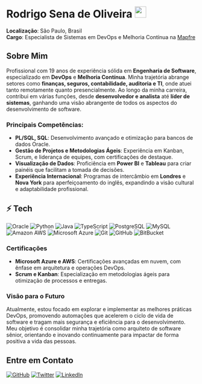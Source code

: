 # Rodrigo Sena de Oliveira <img src="https://cdn-icons-png.flaticon.com/512/197/197386.png" width="30" />

**Localização**: São Paulo, Brasil  
**Cargo**: Especialista de Sistemas em DevOps e Melhoria Contínua na [Mapfre](https://www.mapfre.com)  

## Sobre Mim
Profissional com 19 anos de experiência sólida em **Engenharia de Software**, especializado em **DevOps** e **Melhoria Contínua**. Minha trajetória abrange setores como **finanças, seguros, contabilidade, auditoria e TI**, onde atuei tanto remotamente quanto presencialmente. Ao longo da minha carreira, contribui em várias funções, desde **desenvolvedor e analista** até **líder de sistemas**, ganhando uma visão abrangente de todos os aspectos do desenvolvimento de software.

### Principais Competências:
- **PL/SQL, SQL**: Desenvolvimento avançado e otimização para bancos de dados Oracle.
- **Gestão de Projetos e Metodologias Ágeis**: Experiência em Kanban, Scrum, e liderança de equipes, com certificações de destaque.
- **Visualização de Dados**: Proficiência em **Power BI** e **Tableau** para criar painéis que facilitam a tomada de decisões.
- **Experiência Internacional**: Programas de intercâmbio em **Londres** e **Nova York** para aperfeiçoamento do inglês, expandindo a visão cultural e adaptabilidade profissional.

## ⚡ Tech
![Oracle](https://img.shields.io/badge/Oracle-F80000?style=for-the-badge&logo=Oracle&logoColor=white)
![Python](https://img.shields.io/badge/Python-3776AB?style=for-the-badge&logo=python&logoColor=white)
![Java](https://img.shields.io/badge/-java-E34A86?style=flat-square&logo=java)
![TypeScript](https://img.shields.io/badge/-TypeScript-007ACC?style=flat-square&logo=typescript)
![PostgreSQL](https://img.shields.io/badge/-PostgreSQL-336791?style=flat-square&logo=postgresql)
![MySQL](https://img.shields.io/badge/-MySQL-black?style=flat-square&logo=mysql)
![Amazon AWS](https://img.shields.io/badge/Amazon%20AWS-232F3E?style=flat-square&logo=amazon-aws)
![Microsoft Azure](https://img.shields.io/badge/Microsoft%20Azure-232F7E?style=flat-square&logo=microsoft-azure)
![Git](https://img.shields.io/badge/-Git-black?style=flat-square&logo=git)
![GitHub](https://img.shields.io/badge/-GitHub-181717?style=flat-square&logo=github)
![BitBucket](https://img.shields.io/badge/-BitBucket-darkblue?style=flat-square&logo=bitbucket)


### Certificações
- **Microsoft Azure e AWS**: Certificações avançadas em nuvem, com ênfase em arquitetura e operações DevOps.
- **Scrum e Kanban**: Especialização em metodologias ágeis para otimização de processos e entregas.

### Visão para o Futuro
Atualmente, estou focado em explorar e implementar as melhores práticas DevOps, promovendo automações que acelerem o ciclo de vida de software e tragam mais segurança e eficiência para o desenvolvimento. Meu objetivo é consolidar minha trajetória como arquiteto de software sênior, orientando e inovando continuamente para impactar de forma positiva a vida das pessoas.

## Entre em Contato
[![GitHub](https://img.shields.io/badge/GitHub-%2312100E.svg?&style=for-the-badge&logo=Github&logoColor=white)](https://github.com/rodrigosenna)
[![Twitter](https://img.shields.io/badge/twitter-%231DA1F2.svg?&style=for-the-badge&logo=twitter&logoColor=white)](https://x.com/rodrigo_sonic1)
[![LinkedIn](https://img.shields.io/badge/linkedin-%230077B5.svg?&style=for-the-badge&logo=linkedin&logoColor=white)](https://www.linkedin.com/in/rodrigo-sena-de-oliveira)

